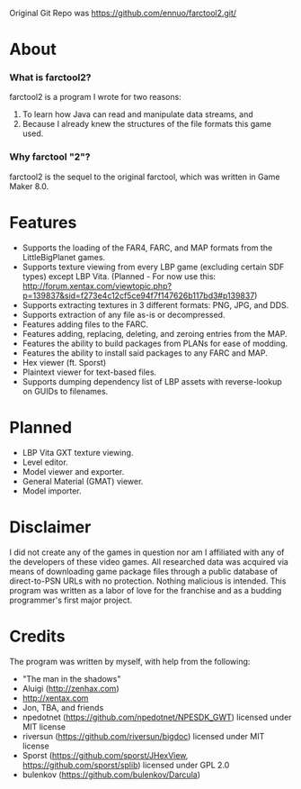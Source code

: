 Original Git Repo was https://github.com/ennuo/farctool2.git/

# About
### What is farctool2?
farctool2 is a program I wrote for two reasons:
1. To learn how Java can read and manipulate data streams, and
2. Because I already knew the structures of the file formats this game used.

### Why farctool "2"?
farctool2 is the sequel to the original farctool, which was written in Game Maker 8.0.

# Features
 - Supports the loading of the FAR4, FARC, and MAP formats from the LittleBigPlanet games.
 - Supports texture viewing from every LBP game (excluding certain SDF types) except LBP Vita. 
   (Planned - For now use this: http://forum.xentax.com/viewtopic.php?p=139837&sid=f273e4c12cf5ce94f7f147626b117bd3#p139837)
 - Supports extracting textures in 3 different formats: PNG, JPG, and DDS.
 - Supports extraction of any file as-is or decompressed.
 - Features adding files to the FARC.
 - Features adding, replacing, deleting, and zeroing entries from the MAP.
 - Features the ability to build packages from PLANs for ease of modding.
 - Features the ability to install said packages to any FARC and MAP.
 - Hex viewer (ft. Sporst)
 - Plaintext viewer for text-based files.
 - Supports dumping dependency list of LBP assets with reverse-lookup on GUIDs to filenames.

# Planned
 - LBP Vita GXT texture viewing. 
 - Level editor.
 - Model viewer and exporter.
 - General Material (GMAT) viewer.
 - Model importer.
 
# Disclaimer
I did not create any of the games in question nor am I affiliated with any of the developers of these video games.
All researched data was acquired via means of downloading game package files through a public database of direct-to-PSN URLs with no protection.
Nothing malicious is intended. This program was written as a labor of love for the franchise and as a budding programmer's first major project. 

# Credits
The program was written by myself, with help from the following:
 - "The man in the shadows"
 - Aluigi (http://zenhax.com)
 - http://xentax.com
 - Jon, TBA, and friends
 - npedotnet (https://github.com/npedotnet/NPESDK_GWT) licensed under MIT license
 - riversun (https://github.com/riversun/bigdoc) licensed under MIT license
 - Sporst (https://github.com/sporst/JHexView, https://github.com/sporst/splib) licensed under GPL 2.0
 - bulenkov (https://github.com/bulenkov/Darcula)
